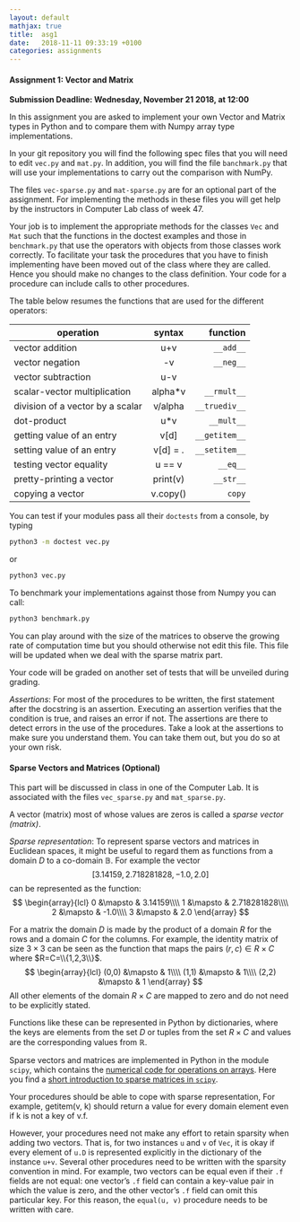 ```yaml
---
layout: default
mathjax: true
title:  asg1
date:   2018-11-11 09:33:19 +0100
categories: assignments
---
```


#### Assignment 1: Vector and Matrix 

**Submission Deadline: Wednesday, November 21 2018, at 12:00**


In this assignment you are asked to implement your own Vector and Matrix
types in Python and to compare them with Numpy array type implementations.


In your git repository you will find the following spec files that you
will need to edit `vec.py` and `mat.py`. In addition, you will find the
file `banchmark.py` that will use your implementations to carry out the
comparison with NumPy.

The files `vec-sparse.py` and `mat-sparse.py` are for an optional part
of the assignment. For implementing the methods in these files you will
get help by the instructors in Computer Lab class of week 47.

Your job is to implement the appropriate methods for the classes `Vec`
and `Mat` such that the functions in the doctest examples and those in
`benchmark.py` that use the operators with objects from those classes
work correctly.  To facilitate your task the procedures that you have to
finish implementing have been moved out of the class where they are
called. Hence you should make no changes to the class definition.  Your
code for a procedure can include calls to other procedures.

The table below resumes the functions that are used for the different operators:

| operation                       |syntax	|function|
|----------|:-------------:|------:|
|vector addition				 |u+v		|`__add__`
|vector negation				 |	 -v		|`__neg__`
|vector subtraction				 |u-v		|
|scalar-vector multiplication	 |alpha*v	|`__rmult__`
|division of a vector by a scalar| v/alpha	|`__truediv__`
|dot-product					 |	 u*v	|`__mult__`	
|getting value of an entry		 |v[d]		|`__getitem__`
|setting value of an entry		 |v[d] = .	|`__setitem__`
|testing vector equality		 |	 u == v	|`__eq__`
|pretty-printing a vector		 |print(v)	|`__str__`
|copying a vector                | v.copy() |`copy`






You can test if your modules pass all their `doctests` from a console,
by typing
```bash
python3 -m doctest vec.py
```
or
```bash
python3 vec.py
```
To benchmark your implementations against those from Numpy you can call:
```bash
python3 benchmark.py
```
You can play around with the size of the matrices to observe the growing rate of
computation time but you should otherwise not edit this file. This file
will be updated when we deal with the sparse matrix part.

Your code will be graded on another set of tests that will be unveiled
during grading. 




*Assertions*: For most of the procedures to be written, the first
statement after the docstring is an assertion. Executing an assertion
verifies that the condition is true, and raises an error if not. The
assertions are there to detect errors in the use of the procedures. Take
a look at the assertions to make sure you understand them. You can take
them out, but you do so at your own risk.





#### Sparse Vectors and Matrices (Optional)

This part will be discussed in class in one of the Computer Lab. It is
associated with the files `vec_sparse.py` and `mat_sparse.py`. 

A vector (matrix) most of whose values are zeros is called a *sparse
vector (matrix)*.

*Sparse representation*:
To represent sparse vectors and matrices in Euclidean spaces, it might be useful to regard
them as functions from a domain $D$ to a co-domain $\mathbb{B}$. For
example the vector
$$
[3.14159, 2.718281828, −1.0, 2.0]
$$
can be represented as the function:
$$
\begin{array}{lcl}
0 &\mapsto & 3.14159\\\\
1 &\mapsto & 2.718281828\\\\
2 &\mapsto & -1.0\\\\
3 &\mapsto & 2.0
\end{array}
$$

For a matrix the domain $D$ is made by the product of a domain $R$ for
the rows and a domain $C$ for the columns. For example, the identity
matrix of size $3\times 3$ can be seen as the function that maps the
pairs $(r,c)\in R\times C$ where $R=C=\\{1,2,3\\}$.
$$
\begin{array}{lcl}
(0,0) &\mapsto & 1\\\\
(1,1) &\mapsto & 1\\\\
(2,2) &\mapsto & 1
\end{array}
$$
All other elements of the domain $R\times C$ are mapped to zero and do
not need to be explicitly stated.

Functions like these can be represented in Python by dictionaries, where
the keys are elements from the set $D$ or tuples from the set $R\times
C$ and values are the corresponding values from $\mathbb{R}$.

Sparse vectors and matrices are implemented in Python in the module
`scipy`, which contains the [numerical code for operations on
arrays](https://www.scipy.org/scipylib/faq.html#what-is-the-difference-between-numpy-and-scipy). Here
you find a [short introduction to sparse matrices in
`scipy`](https://imada.sdu.dk/~marco/DM559/Resources/Ipython/Sparse.html).

Your procedures should be able to cope with sparse representation, For
example, getitem(v, k) should return a value for every domain element
even if k is not a key of v.f.

However, your procedures need not make any effort to retain sparsity
when adding two vectors. That is, for two instances `u` and `v` of
`Vec`, it is okay if every element of `u.D` is represented explicitly in
the dictionary of the instance `u+v`.  Several other procedures need to
be written with the sparsity convention in mind. For example, two
vectors can be equal even if their `.f` fields are not equal: one vector’s
`.f` field can contain a key-value pair in which the value is zero, and
the other vector’s `.f` field can omit this particular key. For this
reason, the `equal(u, v)` procedure needs to be written with care.











